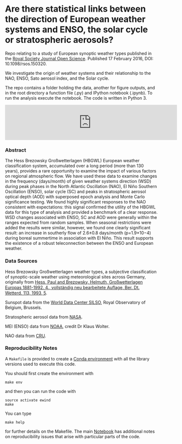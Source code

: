 # Are there statistical links between the direction of European weather systems and ENSO, the solar cycle or stratospheric aerosols? #

Repo relating to a study of European synoptic weather types published in the [Royal Society Journal Open Science](http://rsos.royalsocietypublishing.org/content/3/2/150320). Published 17 February 2016, DOI: 10.1098/rsos.150320.

We investigate the origin of weather systems and their relationship to the NAO, ENSO, Sato aerosol index, and the Solar cycle.

The repo contains a folder holding the data, another for figure outputs, and in the root directory a function file (.py) and IPython notebook (.ipynb). To run the analysis execute the notebook. The code is written in Python 3.

<iframe src="http://wl.figshare.com/articles/1471639/embed?show_title=1" width="568" height="116" frameborder="0"></iframe>


### Abstract ###

The Hess Brezowsky Großwetterlagen (HBGWL) European weather classification system, accumulated over a long period (more than 130 years), provides a rare opportunity to examine the impact of various factors on regional atmospheric flow. We have used these data to examine changes in the frequency (days/month) of given weather systems direction (WSD) during peak phases in the North Atlantic Oscillation (NAO), El Niño Southern Oscillation (ENSO), solar cycle (SC) and peaks in stratospheric aerosol optical depth (AOD) with superposed epoch analysis and Monte Carlo significance testing. We found highly significant responses to the NAO consistent with expectations: this signal confirmed the utility of the HBGWL data for this type of analysis and provided a benchmark of a clear response. WSD changes associated with ENSO, SC and AOD were generally within the ranges expected from random samples. When seasonal restrictions were added the results were similar, however, we found one clearly significant result: an increase in southerly flow of 2.6±0.8 days/month (p=1.9×10−4) during boreal summertime in association with El Niño. This result supports the existence of a robust teleconnection between the ENSO and European weather.


### Data Sources ###

Hess Brezowsky Großwetterlagen weather types, a subjective classification of synoptic-scale weather using meteorological sites across Germany, originally from [Hess, Paul and Brezowsky, Helmuth, Großwetterlagen Europas 1881-1992. 4., vollständig neu bearbeitete Auﬂage, Ber. Dt. Wetterd. 113, 1993, 5](http://www.dwd.de/bvbw/generator/DWDWWW/Content/Oeffentlichkeit/KU/KUPK/Schulen/Klima/Begriffe/Gro_C3_9Fwetterlagen__Katalog,templateId=raw,property=publicationFile.pdf/Gro&#223;wetterlagen_Katalog.pdf).

Sunspot data from the [World Data Center SILSO](http://sidc.be/silso/home), Royal Observatory of Belgium, Brussels.

Stratospheric aerosol data from [NASA](http://data.giss.nasa.gov/modelforce/strataer).

MEI (ENSO) data from [NOAA](http://www.esrl.noaa.gov/psd/enso/mei.ext/), credit Dr Klaus Wolter.

NAO data from [CRU](http://www.cru.uea.ac.uk/timo/datapages/naoi.htm/).


### Reproducibility Notes ###

A `Makefile` is provided to create a [Conda environment](https://conda.io/docs/user-guide/tasks/manage-environments.html) with all the library versions used to execute this code. 

You should first create the environment with 

```
make env
```

and then you can run the code with

```
source activate ewind
make
```

You can type

```
make help
```

for further details on the Makefile.  The main [Notebook](HBGWL_analysis.ipynb) has additional notes on reproducibility issues that arise with particular parts of the code.
